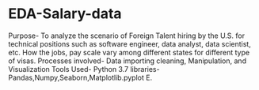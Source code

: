 # EDA-Salary-data
Purpose- To analyze the scenario of Foreign Talent hiring by the U.S. for technical positions such as software
engineer, data analyst, data scientist, etc. How the jobs, pay scale vary among different states for different type
of visas.
Processes involved- Data importing cleaning, Manipulation, and Visualization
Tools Used- Python 3.7 libraries- Pandas,Numpy,Seaborn,Matplotlib.pyplot
E.
